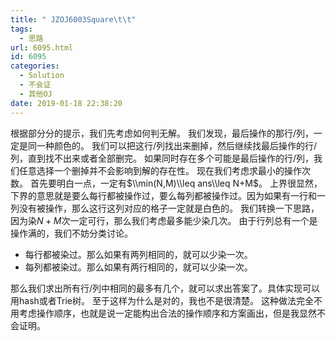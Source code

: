 ```yaml
---
title: " JZOJ6003Square\t\t"
tags:
  - 思路
url: 6095.html
id: 6095
categories:
  - Solution
  - 不会证
  - 其他OJ
date: 2019-01-18 22:38:20
---
```


根据部分分的提示，我们先考虑如何判无解。 我们发现，最后操作的那行/列，一定是同一种颜色的。 我们可以把这行/列找出来删掉，然后继续找最后操作的行/列，直到找不出来或者全部删完。 如果同时存在多个可能是最后操作的行/列，我们任意选择一个删掉并不会影响到解的存在性。 现在我们考虑求最小的操作次数。 首先要明白一点，一定有$\\min(N,M)\\leq ans\\leq N+M$。 上界很显然，下界的意思就是要么每行都被操作过，要么每列都被操作过。因为如果有一行和一列没有被操作，那么这行这列对应的格子一定就是白色的。 我们转换一下思路，因为染$N+M$次一定可行，那么我们考虑最多能少染几次。 由于行列总有一个是操作满的，我们不妨分类讨论。

*   每行都被染过。那么如果有两列相同的，就可以少染一次。
*   每列都被染过。那么如果有两行相同的，就可以少染一次。

那么我们求出所有行/列中相同的最多有几个，就可以求出答案了。具体实现可以用hash或者Trie树。 至于这样为什么是对的，我也不是很清楚。 这种做法完全不用考虑操作顺序，也就是说一定能构出合法的操作顺序和方案画出，但是我显然不会证明。